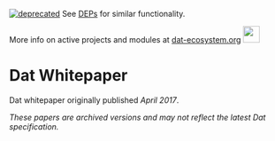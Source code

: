 [![deprecated](http://badges.github.io/stability-badges/dist/deprecated.svg)](https://github.com/dat-ecosystem-archive/DEPs) See [DEPs](https://github.com/dat-ecosystem-archive/DEPs) for similar functionality. 

More info on active projects and modules at [dat-ecosystem.org](https://dat-ecosystem.org/) <img src="https://i.imgur.com/qZWlO1y.jpg" width="30" height="30" /> 

# Dat Whitepaper

Dat whitepaper originally published *April 2017*.

*These papers are archived versions and may not reflect the latest Dat specification.*
